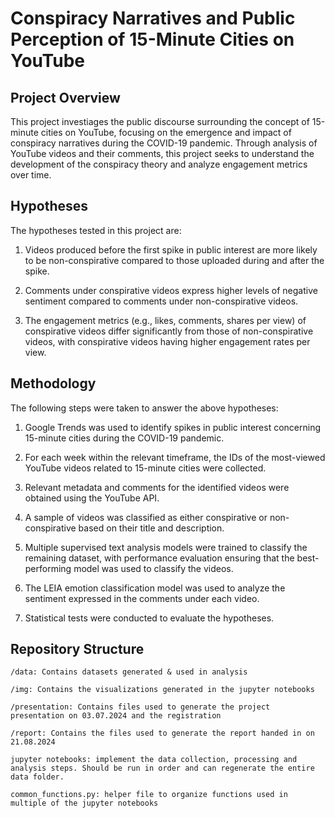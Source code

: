 
# Conspiracy Narratives and Public Perception of 15-Minute Cities on YouTube

## Project Overview

This project investiages the public discourse surrounding the concept of 15-minute cities on YouTube, focusing on the emergence and impact of conspiracy narratives during the COVID-19 pandemic. Through analysis of YouTube videos and their  comments, this project seeks to understand the development of the conspiracy theory and analyze engagement metrics over time.

## Hypotheses

The hypotheses tested in this project are:

1. Videos produced before the first spike in public interest are more likely to be non-conspirative compared to those uploaded during and after the spike.

2. Comments under conspirative videos express higher levels of negative sentiment compared to comments under non-conspirative videos.

3. The engagement metrics (e.g., likes, comments, shares per view) of conspirative videos differ significantly from those of non-conspirative videos, with conspirative videos having higher engagement rates per view.

## Methodology

The following steps were taken to answer the above hypotheses:

1. Google Trends was used to identify spikes in public interest concerning 15-minute cities during the COVID-19 pandemic.

2. For each week within the relevant timeframe, the IDs of the most-viewed YouTube videos related to 15-minute cities were collected.

3. Relevant metadata and comments for the identified videos were obtained using the YouTube API.

4. A sample of videos was classified as either conspirative or non-conspirative based on their title and description.

5. Multiple supervised text analysis models were trained to classify the remaining dataset, with performance evaluation ensuring that the best-performing model was used to classify the videos.

6. The LEIA emotion classification model was used to analyze the sentiment expressed in the comments under each video.

7. Statistical tests were conducted to evaluate the hypotheses.

## Repository Structure

    /data: Contains datasets generated & used in analysis

    /img: Contains the visualizations generated in the jupyter notebooks

    /presentation: Contains files used to generate the project presentation on 03.07.2024 and the registration

    /report: Contains the files used to generate the report handed in on 21.08.2024

    jupyter notebooks: implement the data collection, processing and analysis steps. Should be run in order and can regenerate the entire data folder.

    common_functions.py: helper file to organize functions used in multiple of the jupyter notebooks